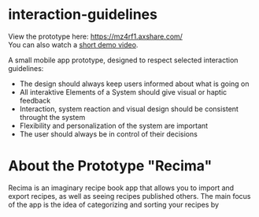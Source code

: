 # interaction-guidelines

View the prototype here: https://mz4rf1.axshare.com/  
You can also watch a [short demo video](https://github.com/monaroehm/interaction-guidelines/blob/main/recima-demo-video.mp4).

A small mobile app prototype, designed to respect selected interaction guidelines:

- The design should always keep users informed about what is going on
- All interaktive Elements of a System should give visual or haptic feedback
- Interaction, system reaction and visual design should be consistent throught the system
- Flexibility and personalization of the system are important
- The user should always be in control of their decisions

# About the Prototype "Recima"

Recima is an imaginary recipe book app that allows you to import and export recipes, as well as seeing recipes published others. The main focus of the app is the idea of categorizing and sorting your recipes by
